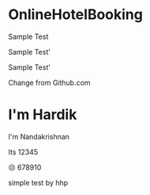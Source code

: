 # OnlineHotelBooking

Sample Test

Sample Test'

Sample Test'

Change from Github.com

# I'm Hardik
I'm Nandakrishnan

Its 12345

😒 678910

simple test by hhp

